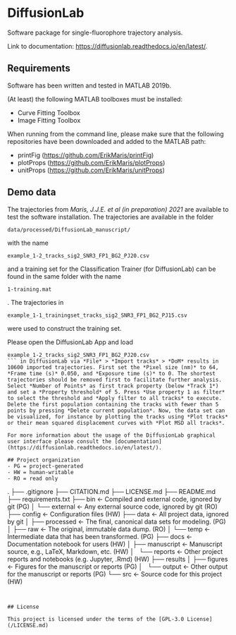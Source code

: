 # DiffusionLab
Software package for single-fluorophore trajectory analysis.

Link to documentation: https://diffusionlab.readthedocs.io/en/latest/.

## Requirements

Software has been written and tested in MATLAB 2019b.

(At least) the following MATLAB toolboxes must be installed:
- Curve Fitting Toolbox
- Image Fitting Toolbox

When running from the command line, please make sure that the following repositories have been downloaded and added to the MATLAB path:
- printFig (https://github.com/ErikMaris/printFig)
- plotProps (https://github.com/ErikMaris/plotProps)
- unitProps (https://github.com/ErikMaris/unitProps)

## Demo data

The trajectories from *Maris, J.J.E. et al (in preparation) 2021* are available to test the software installation. The trajectories are available in  the folder 
```
data/processed/DiffusionLab_manuscript/
```
with the name 
```
example_1-2_tracks_sig2_SNR3_FP1_BG2_PJ20.csv
```
and a training set for the Classification Trainer (for DiffusionLab) can be found in the same folder with the name 
```
1-training.mat
```
. The trajectories in 
```
example_1-1_trainingset_tracks_sig2_SNR3_FP1_BG2_PJ15.csv
```
were used to construct the training set.

Please open the DiffusionLab App and load 
```
example_1-2_tracks_sig2_SNR3_FP1_BG2_PJ20.csv
``` in DiffusionLab via *File* > *Import tracks* > *DoM* results in 10600 imported trajectories. First set the *Pixel size (nm)* to 64, *Frame time (s)* 0.050, and *Exposure time (s)* to 0. The shortest trajectories should be removed first to facilitate further analysis. Select *Number of Points* as first track property (below *Track 1*) and set a *Property threshold* of 5. Press *Use property 1 as filter* to select the threshold and *Apply filter to all tracks* to execute. Delete the first population containing the tracks with fewer than 5 points by pressing *Delete current population*. Now, the data set can be visualized, for instance by plotting the tracks using *Plot tracks* or their mean squared displacement curves with *Plot MSD all tracks*.

For more information about the usage of the DiffusionLab graphical user interface please consult the [documentation](https://diffusionlab.readthedocs.io/en/latest/).

## Project organization
- PG = project-generated
- HW = human-writable
- RO = read only
```
.
├── .gitignore
├── CITATION.md
├── LICENSE.md
├── README.md
├── requirements.txt
├── bin                <- Compiled and external code, ignored by git (PG)
│   └── external       <- Any external source code, ignored by git (RO)
├── config             <- Configuration files (HW)
├── data               <- All project data, ignored by git
│   ├── processed      <- The final, canonical data sets for modeling. (PG)
│   ├── raw            <- The original, immutable data dump. (RO)
│   └── temp           <- Intermediate data that has been transformed. (PG)
├── docs               <- Documentation notebook for users (HW)
│   ├── manuscript     <- Manuscript source, e.g., LaTeX, Markdown, etc. (HW)
│   └── reports        <- Other project reports and notebooks (e.g. Jupyter, .Rmd) (HW)
├── results
│   ├── figures        <- Figures for the manuscript or reports (PG)
│   └── output         <- Other output for the manuscript or reports (PG)
└── src                <- Source code for this project (HW)

```


## License

This project is licensed under the terms of the [GPL-3.0 License](/LICENSE.md)
